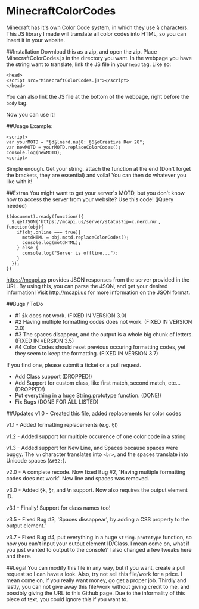 # MinecraftColorCodes
Minecraft has it's own Color Code system, in which they use § characters.
This JS library I made will translate all color codes into HTML, so you can insert it in your website.

##Installation
Download this as a zip, and open the zip.
Place MinecraftColorCodes.js in the directory you want.
In the webpage you have the string want to translate, link the JS file in your ``` head ``` tag.
Like so:
```
<head>
<script src="MinecraftColorCodes.js"></script>
</head>
```
You can also link the JS file at the bottom of the webpage, right before the ```body``` tag. 

Now you can use it!

##Usage
Example:
```
<script>
var yourMOTD = "§d§lnerd.nu§8: §6§oCreative Rev 28";
var newMOTD = yourMOTD.replaceColorCodes();
console.log(newMOTD);
<script>
```
Simple enough. Get your string, attach the function at the end (Don't forget the brackets, they are essential) and voila! You can then do whatever you like with it!


##Extras
You might want to get your server's MOTD, but you don't know how to access the server from your website?
Use this code! (jQuery needed)
```
$(document).ready(function(){
  $.getJSON('https://mcapi.us/server/status?ip=c.nerd.nu', function(obj){
    if(obj.online === true){
      motdHTML = obj.motd.replaceColorCodes();
      console.log(motdHTML);
    } else {
      console.log("Server is offline...");
    }
  });
})
```
https://mcapi.us provides JSON responses from the server provided in the URL. By using this, you can parse the JSON, and get your desired information! Visit http://mcapi.us for more information on the JSON format.


##Bugs / ToDo

- #1 §k does not work. (FIXED IN VERSION 3.0)
- #2 Having multiple formatting codes does not work. (FIXED IN VERSION 2.0)
- #3 The spaces disappear, and the output is a whole big chunk of letters. (FIXED IN VERSION 3.5)
- #4 Color Codes should reset previous occuring formatting codes, yet they seem to keep the formatting. (FIXED IN VERSION 3.7)

If you find one, please submit a ticket or a pull request.

- Add Class support (DROPPED!)
- Add Support for custom class, like first match, second match, etc... (DROPPED!)
- Put everything in a huge String.prototype function. (DONE!)
- Fix Bugs (DONE FOR ALL LISTED)

##Updates
v1.0 - Created this file, added replacements for color codes

v1.1 - Added formatting replacements (e.g. §l)

v1.2 - Added support for multiple occurence of one color code in a string

v1.3 - Added support for New Line, and Spaces because spaces were buggy. The ```\n``` character translates into ```<br>```, and the spaces translate into Unicode spaces (```&#32;```).

v2.0 - A complete recode. Now fixed Bug #2, 'Having multiple formatting codes does not work'. New line and spaces was removed.

v3.0 - Added §k, §r, and \n support. Now also requires the output element ID.

v3.1 - Finally! Support for class names too!

v3.5 - Fixed Bug #3, 'Spaces dissappear', by adding a CSS property to the output element.'

v3.7 - Fixed Bug #4, put everything in a huge ```String.prototype``` function, so now you can't input your output element ID/Class. I mean come on, what if you just wanted to output to the console? I also changed a few tweaks here and there.

##Legal
You can modify this file in any way, but if you want, create a pull request so I can have a look. Also, try not sell this file/work for a price. I mean come on, if you really want money, go get a proper job. Thirdly and lastly, you can not give away this file/work without giving credit to me, and possibly giving the URL to this Github page. Due to the informality of this piece of text, you could ignore this if you want to.
